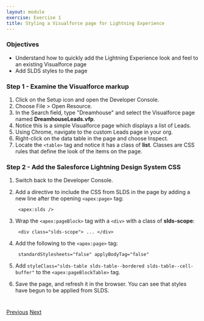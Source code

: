 ```yaml
---
layout: module
exercise: Exercise 1
title: Styling a Visualforce page for Lightning Experience
---
```


### Objectives
* Understand how to quickly add the Lightning Experience look and feel to an existing Visualforce page
* Add SLDS styles to the page

### Step 1 - Examine the Visualforce markup
1. Click on the Setup icon and open the Developer Console.
2. Choose File > Open Resource.
3. In the Search field, type "Dreamhouse" and select the Visualforce page named **DreamhouseLeads.vfp**.
4. Notice this is a simple Visualforce page which displays a list of Leads.
5. Using Chrome, navigate to the custom Leads page in your org.
6. Right-click on the data table in the page and choose Inspect.
7. Locate the `<table>` tag and notice it has a class of **list**. Classes are CSS rules that define the look of the items on the page.

### Step 2 - Add the Salesforce Lightning Design System CSS
1. Switch back to the Developer Console.
2. Add a directive to include the CSS from SLDS in the page by adding a new line after the opening `<apex:page>` tag:

		<apex:slds />
		
3. Wrap the `<apex:pageBlock>` tag with a `<div>` with a class of **slds-scope**:

		<div class="slds-scope"> ... </div>
		
4. Add the following to the `<apex:page>` tag:

		standardStylesheets="false" applyBodyTag="false"
		
5. Add `styleClass="slds-table slds-table--bordered slds-table--cell-buffer"` to the `<apex:pageBlockTable>` tag. 
6. Save the page, and refresh it in the browser. You can see that styles have begun to be applied from SLDS.
		

<div class="row" style="margin-top:40px;">
<div class="col-sm-12">
<a href="Exercise_d5.html" class="btn btn-default"><i class="glyphicon glyphicon-chevron-left"></i> Previous</a>
<a href="Exercise_2.html" class="btn btn-default pull-right">Next <i class="glyphicon glyphicon-chevron-right"></i></a>
</div>
</div>
